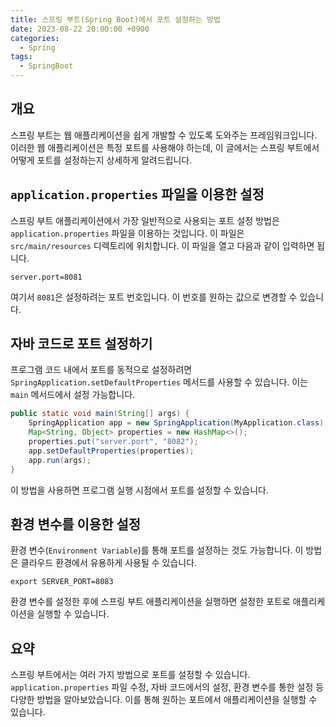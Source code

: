 ```yaml
---
title: 스프링 부트(Spring Boot)에서 포트 설정하는 방법
date: 2023-08-22 20:00:00 +0900
categories:
  - Spring
tags:
  - SpringBoot
---
```

## 개요

스프링 부트는 웹 애플리케이션을 쉽게 개발할 수 있도록 도와주는 프레임워크입니다. 이러한 웹 애플리케이션은 특정 포트를 사용해야 하는데, 이 글에서는 스프링 부트에서 어떻게 포트를 설정하는지 상세하게 알려드립니다.

## `application.properties` 파일을 이용한 설정

스프링 부트 애플리케이션에서 가장 일반적으로 사용되는 포트 설정 방법은 `application.properties` 파일을 이용하는 것입니다. 이 파일은 `src/main/resources` 디렉토리에 위치합니다. 이 파일을 열고 다음과 같이 입력하면 됩니다.

```plaintext
server.port=8081
```

여기서 `8081`은 설정하려는 포트 번호입니다. 이 번호를 원하는 값으로 변경할 수 있습니다.

## 자바 코드로 포트 설정하기

프로그램 코드 내에서 포트를 동적으로 설정하려면 `SpringApplication.setDefaultProperties` 메서드를 사용할 수 있습니다. 이는 `main` 메서드에서 설정 가능합니다.

```java
public static void main(String[] args) {
    SpringApplication app = new SpringApplication(MyApplication.class);
    Map<String, Object> properties = new HashMap<>();
    properties.put("server.port", "8082");
    app.setDefaultProperties(properties);
    app.run(args);
}
```

이 방법을 사용하면 프로그램 실행 시점에서 포트를 설정할 수 있습니다. 

## 환경 변수를 이용한 설정

환경 변수(`Environment Variable`)를 통해 포트를 설정하는 것도 가능합니다. 이 방법은 클라우드 환경에서 유용하게 사용될 수 있습니다.

```shell
export SERVER_PORT=8083
```

환경 변수를 설정한 후에 스프링 부트 애플리케이션을 실행하면 설정한 포트로 애플리케이션을 실행할 수 있습니다.

## 요약

스프링 부트에서는 여러 가지 방법으로 포트를 설정할 수 있습니다. `application.properties` 파일 수정, 자바 코드에서의 설정, 환경 변수를 통한 설정 등 다양한 방법을 알아보았습니다. 이를 통해 원하는 포트에서 애플리케이션을 실행할 수 있습니다.